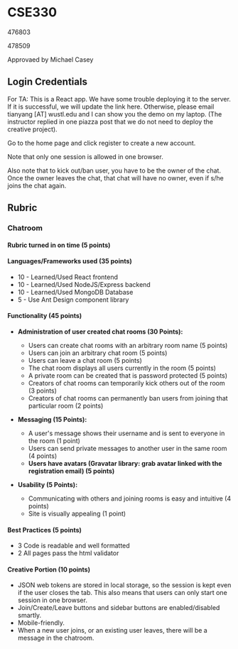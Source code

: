 # CSE330

476803

478509

Approvaed by Michael Casey

## Login Credentials

For TA: This is a React app. We have some trouble deploying it to the server.
If it is successful, we will update the link here.
Otherwise, please email tianyang [AT] wustl.edu and I can show you the demo on my laptop.
(The instructor replied in one piazza post that we do not need to deploy the creative project).

Go to the home page and click register to create a new account.

Note that only one session is allowed in one browser.

Also note that to kick out/ban user, you have to be the owner of the chat.
Once the owner leaves the chat, that chat will have no owner, even if s/he joins the chat again.

## Rubric

### Chatroom

#### Rubric turned in on time (5 points)

#### Languages/Frameworks used (35 points)

- 10 - Learned/Used React frontend
- 10 - Learned/Used NodeJS/Express backend
- 10 - Learned/Used MongoDB Database
- 5 - Use Ant Design component library

#### Functionality (45 points)

- **Administration of user created chat rooms (30 Points):**

  - Users can create chat rooms with an arbitrary room name (5 points)
  - Users can join an arbitrary chat room (5 points)
  - Users can leave a chat room (5 points)
  - The chat room displays all users currently in the room (5 points)
  - A private room can be created that is password protected (5 points)
  - Creators of chat rooms can temporarily kick others out of the room (3 points)
  - Creators of chat rooms can permanently ban users from joining that particular room (2 points)

- **Messaging (15 Points):**

  - A user's message shows their username and is sent to everyone in the room (1 point)
  - Users can send private messages to another user in the same room (4 points)

  * __Users have avatars (Gravatar library: grab avatar linked with the registration email) (5 points)__

- **Usability (5 Points):**

  - Communicating with others and joining rooms is easy and intuitive (4 points)
  - Site is visually appealing (1 point)

#### Best Practices (5 points)

- 3 Code is readable and well formatted
- 2 All pages pass the html validator

#### Creative Portion (10 points)

* JSON web tokens are stored in local storage, so the session is kept even if the user closes the tab. This also means that users can only start one session in one browser.
* Join/Create/Leave buttons and sidebar buttons are enabled/disabled smartly.
* Mobile-friendly.
* When a new user joins, or an existing user leaves, there will be a message in the chatroom.





